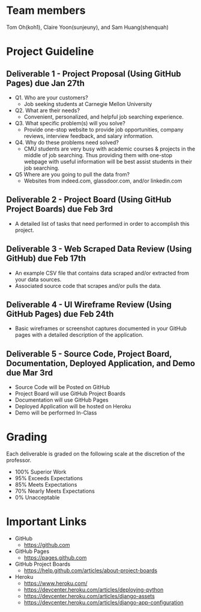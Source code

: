 # Team members
Tom Oh(koh1), Claire Yoon(sunjeuny), and Sam Huang(shenquah)

# Project Guideline
## Deliverable 1 - Project Proposal (Using GitHub Pages) due Jan 27th

* Q1. Who are your customers?
  * Job seeking students at Carnegie Mellon University
* Q2. What are their needs?
  * Convenient, personalized, and helpful job searching experience.
* Q3. What specific problem(s) will you solve?
  * Provide one-stop website to provide job opportunities, company reviews, interview feedback, and salary information.
* Q4. Why do these problems need solved?
  * CMU students are very busy with academic courses & projects in the middle of job searching. Thus providing them with one-stop webpage with useful information will be best assist students in their job searching.
* Q5 Where are you going to pull the data from?
  * Websites from indeed.com, glassdoor.com, and/or linkedin.com

## Deliverable 2 - Project Board (Using GitHub Project Boards) due Feb 3rd

* A detailed list of tasks that need performed in order to accomplish this project.

## Deliverable 3 - Web Scraped Data Review (Using GitHub) due Feb 17th

* An example CSV file that contains data scraped and/or extracted from your data sources.
* Associated source code that scrapes and/or pulls the data.

## Deliverable 4 - UI Wireframe Review (Using GitHub Pages) due Feb 24th

* Basic wireframes or screenshot captures documented in your GitHub pages with a detailed description of the application.

## Deliverable 5 - Source Code, Project Board, Documentation, Deployed Application, and Demo due Mar 3rd

* Source Code will be Posted on GitHub
* Project Board will use GitHub Project Boards
* Documentation will use GitHub Pages
* Deployed Application will be hosted on Heroku
* Demo will be performed In-Class

# Grading
Each deliverable is graded on the following scale at the discretion of the professor.
* 100% Superior Work
* 95% Exceeds Expectations
* 85% Meets Expectations
* 70% Nearly Meets Expectations
* 0% Unacceptable

# Important Links
* GitHub 
  * https://github.com
* GitHub Pages 
  * https://pages.github.com
* GitHub Project Boards 
  * https://help.github.com/articles/about-project-boards
* Heroku 
  * https://www.heroku.com/
  * https://devcenter.heroku.com/articles/deploying-python
  * https://devcenter.heroku.com/articles/django-assets
  * https://devcenter.heroku.com/articles/django-app-configuration
